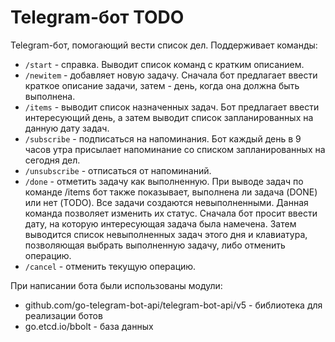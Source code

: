 # Telegram-бот TODO

Telegram-бот, помогающий вести список дел. Поддерживает команды:
* `/start` - справка. Выводит список команд с кратким описанием.
* `/newitem` - добавляет новую задачу. Сначала бот предлагает ввести краткое описание задачи, затем - день, когда она должна быть выполнена.
* `/items` - выводит список назначенных задач. Бот предлагает ввести интересующий день, а затем выводит список запланированных на данную дату задач.
* `/subscribe` - подписаться на напоминания. Бот каждый день в 9 часов утра присылает напоминание со списком запланированных на сегодня дел.
* `/unsubscribe` - отписаться от напоминаний.
* `/done` - отметить задачу как выполненную. При выводе задач по команде /items бот также показывает, выполнена ли задача (DONE) или нет (TODO). Все задачи создаются невыполненными. Данная команда позволяет изменить их статус. Сначала бот просит ввести дату, на которую интересующая задача была намечена. Затем выводится список невыполненных задач этого дня и клавиатура, позволяющая выбрать выполненную задачу, либо отменить операцию.
* `/cancel` - отменить текущую операцию.

При написании бота были использованы модули:
- github.com/go-telegram-bot-api/telegram-bot-api/v5 - библиотека для реализации ботов
- go.etcd.io/bbolt - база данных